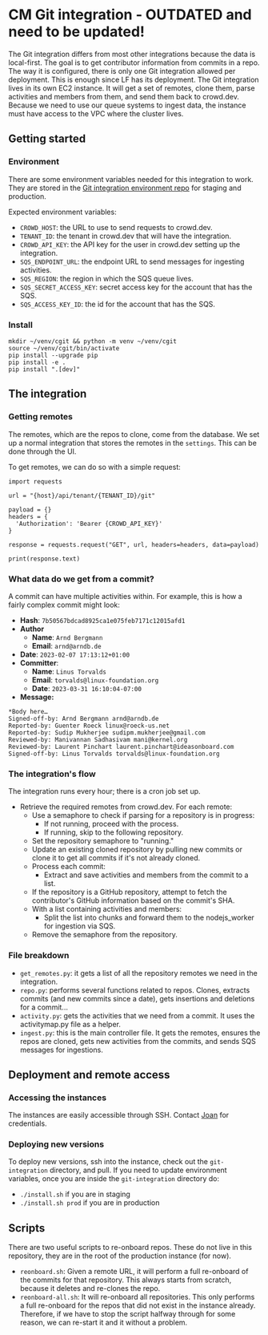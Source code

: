 # CM Git integration - OUTDATED and need to be updated!

The Git integration differs from most other integrations because the data is local-first. The goal is to get contributor information from commits in a repo.
The way it is configured, there is only one Git integration allowed per deployment. This is enough since LF has its deployment.
The Git integration lives in its own EC2 instance. It will get a set of remotes, clone them, parse activities and members from them, and send them back to crowd.dev. Because we need to use our queue systems to ingest data, the instance must have access to the VPC where the cluster lives.

## Getting started

### Environment
There are some environment variables needed for this integration to work. They are stored in the [Git integration environment repo](https://github.com/CrowdDotDev/git-integration-environment/tree/main) for staging and production.

Expected environment variables:

- `CROWD_HOST`: the URL to use to send requests to crowd.dev.
- `TENANT_ID`: the tenant in crowd.dev that will have the integration.
- `CROWD_API_KEY`: the API key for the user in crowd.dev setting up the integration.
- `SQS_ENDPOINT_URL`: the endpoint URL to send messages for ingesting activities.
- `SQS_REGION`: the region in which the SQS queue lives.
- `SQS_SECRET_ACCESS_KEY`: secret access key for the account that has the SQS.
- `SQS_ACCESS_KEY_ID`: the id for the account that has the SQS.


### Install

```
mkdir ~/venv/cgit && python -m venv ~/venv/cgit
source ~/venv/cgit/bin/activate
pip install --upgrade pip
pip install -e .
pip install ".[dev]"
```

## The integration

### Getting remotes

The remotes, which are the repos to clone, come from the database. We set up a normal integration that stores the remotes in the `settings`. This can be done through the UI.

To get remotes, we can do so with a simple request:
```
import requests

url = "{host}/api/tenant/{TENANT_ID}/git"

payload = {}
headers = {
  'Authorization': 'Bearer {CROWD_API_KEY}'
}

response = requests.request("GET", url, headers=headers, data=payload)

print(response.text)
```

### What data do we get from a commit?

A commit can have multiple activities within. For example, this is how a fairly complex commit might look:

- **Hash**: `7b50567bdcad8925ca1e075feb7171c12015afd1`
- **Author** 
    - **Name**: `Arnd Bergmann`
    - **Email**: `arnd@arndb.de`
- **Date**: `2023-02-07 17:13:12+01:00`
- **Committer**:
    - **Name**: `Linus Torvalds`
    - **Email**: `torvalds@linux-foundation.org`
    - **Date**: `2023-03-31 16:10:04-07:00`
- **Message:** 
```
*Body here…
Signed-off-by: Arnd Bergmann arnd@arndb.de
Reported-by: Guenter Roeck linux@roeck-us.net
Reported-by: Sudip Mukherjee sudipm.mukherjee@gmail.com
Reviewed-by: Manivannan Sadhasivam mani@kernel.org
Reviewed-by: Laurent Pinchart laurent.pinchart@ideasonboard.com
Signed-off-by: Linus Torvalds torvalds@linux-foundation.org
```

### The integration's flow
The integration runs every hour; there is a cron job set up.

- Retrieve the required remotes from crowd.dev. For each remote:
    - Use a semaphore to check if parsing for a repository is in progress:
        - If not running, proceed with the process.
        - If running, skip to the following repository.
    - Set the repository semaphore to "running."
    - Update an existing cloned repository by pulling new commits or clone it to get all commits if it's not already cloned.
    - Process each commit:
        - Extract and save activities and members from the commit to a list.
    - If the repository is a GitHub repository, attempt to fetch the contributor's GitHub information based on the commit's SHA.
    - With a list containing activities and members:
        - Split the list into chunks and forward them to the nodejs_worker for ingestion via SQS.
    - Remove the semaphore from the repository.


### File breakdown

- `get_remotes.py`: it gets a list of all the repository remotes we need in the integration.
- `repo.py`: performs several functions related to repos. Clones, extracts commits (and new commits since a date), gets insertions and deletions for a commit...
- `activity.py`: gets the activities that we need from a commit. It uses the activitymap.py file as a helper.
- `ingest.py`: this is the main controller file. It gets the remotes, ensures the repos are cloned, gets new activities from the commits, and sends SQS messages for ingestions.

## Deployment and remote access

### Accessing the instances
The instances are easily accessible through SSH. Contact [Joan](mailto:joan@crowd.dev) for credentials.

### Deploying new versions

To deploy new versions, ssh into the instance, check out the `git-integration` directory, and pull. If you need to update environment variables, once you are inside the `git-integration` directory do:

- `./install.sh` if you are in staging
- `./install.sh prod` if you are in production

## Scripts

There are two useful scripts to re-onboard repos. These do not live in this repository, they are in the root of the production instance (for now). 

- `reonboard.sh`: Given a remote URL, it will perform a full re-onboard of the commits for that repository. This always starts from scratch, because it deletes and re-clones the repo.
- `reonboard-all.sh`: It will re-onboard all repositories. This only performs a full re-onboard for the repos that did not exist in the instance already. Therefore, if we have to stop the script halfway through for some reason, we can re-start it and it without a problem.
